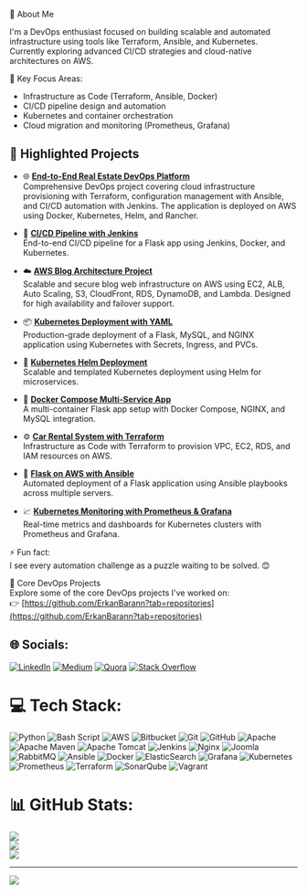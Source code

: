 💫 About Me

I'm a DevOps enthusiast focused on building scalable and automated infrastructure using tools like Terraform, Ansible, and Kubernetes.  
Currently exploring advanced CI/CD strategies and cloud-native architectures on AWS.

💬 Key Focus Areas:
- Infrastructure as Code (Terraform, Ansible, Docker)
- CI/CD pipeline design and automation
- Kubernetes and container orchestration
- Cloud migration and monitoring (Prometheus, Grafana)

## 📌 Highlighted Projects

- 🌐 **[End-to-End Real Estate DevOps Platform](https://github.com/ErkanBarann/realestate-cloud-devops)**  
  Comprehensive DevOps project covering cloud infrastructure provisioning with Terraform, configuration management with Ansible, and CI/CD automation with Jenkins. The application is deployed on AWS using Docker, Kubernetes, Helm, and Rancher.

- 🚀 **[CI/CD Pipeline with Jenkins](https://github.com/ErkanBarann/Jenkins-Rental-car-Project)**  
  End-to-end CI/CD pipeline for a Flask app using Jenkins, Docker, and Kubernetes.

- ☁️ **[AWS Blog Architecture Project](https://github.com/ErkanBarann/aws-blog-architecture)**  
  Scalable and secure blog web infrastructure on AWS using EC2, ALB, Auto Scaling, S3, CloudFront, RDS, DynamoDB, and Lambda. Designed for high availability and failover support.

- 📦 **[Kubernetes Deployment with YAML](https://github.com/ErkanBarann/kubernetes-yaml-deployment)**  
  Production-grade deployment of a Flask, MySQL, and NGINX application using Kubernetes with Secrets, Ingress, and PVCs.

- 🎯 **[Kubernetes Helm Deployment](https://github.com/ErkanBarann/flask-mysql-helm-chart)**  
  Scalable and templated Kubernetes deployment using Helm for microservices.

- 🧩 **[Docker Compose Multi-Service App](https://github.com/ErkanBarann/Docker-compose)**  
  A multi-container Flask app setup with Docker Compose, NGINX, and MySQL integration.

- ⚙️ **[Car Rental System with Terraform](https://github.com/ErkanBarann/car-rental-system-with-terraform)**  
  Infrastructure as Code with Terraform to provision VPC, EC2, RDS, and IAM resources on AWS.

- 🔧 **[Flask on AWS with Ansible](https://github.com/ErkanBarann/flask-on-aws-with-ansible)**  
  Automated deployment of a Flask application using Ansible playbooks across multiple servers.

- 📈 **[Kubernetes Monitoring with Prometheus & Grafana](https://github.com/ErkanBarann/prometheus-and-grafana-monitoring)**  
  Real-time metrics and dashboards for Kubernetes clusters with Prometheus and Grafana.



⚡ Fun fact:  
I see every automation challenge as a puzzle waiting to be solved. 😊

📁 Core DevOps Projects  
Explore some of the core DevOps projects I've worked on:  
👉 [https://github.com/ErkanBarann?tab=repositories](https://github.com/ErkanBarann?tab=repositories)





## 🌐 Socials:
[![LinkedIn](https://img.shields.io/badge/LinkedIn-%230077B5.svg?logo=linkedin&logoColor=white)](https://linkedin.com/in/erkan-baran) [![Medium](https://img.shields.io/badge/Medium-12100E?logo=medium&logoColor=white)](https://medium.com/@@baranerk) [![Quora](https://img.shields.io/badge/Quora-%23B92B27.svg?logo=Quora&logoColor=white)](https://quora.com/profile/baranerk) [![Stack Overflow](https://img.shields.io/badge/-Stackoverflow-FE7A16?logo=stack-overflow&logoColor=white)](https://stackoverflow.com/users/28774963) 

# 💻 Tech Stack:
![Python](https://img.shields.io/badge/python-3670A0?style=for-the-badge&logo=python&logoColor=ffdd54) ![Bash Script](https://img.shields.io/badge/bash_script-%23121011.svg?style=for-the-badge&logo=gnu-bash&logoColor=white) ![AWS](https://img.shields.io/badge/AWS-%23FF9900.svg?style=for-the-badge&logo=amazon-aws&logoColor=white) ![Bitbucket](https://img.shields.io/badge/bitbucket-%230047B3.svg?style=for-the-badge&logo=bitbucket&logoColor=white) ![Git](https://img.shields.io/badge/git-%23F05033.svg?style=for-the-badge&logo=git&logoColor=white) ![GitHub](https://img.shields.io/badge/github-%23121011.svg?style=for-the-badge&logo=github&logoColor=white) ![Apache](https://img.shields.io/badge/apache-%23D42029.svg?style=for-the-badge&logo=apache&logoColor=white) ![Apache Maven](https://img.shields.io/badge/Apache%20Maven-C71A36?style=for-the-badge&logo=Apache%20Maven&logoColor=white) ![Apache Tomcat](https://img.shields.io/badge/apache%20tomcat-%23F8DC75.svg?style=for-the-badge&logo=apache-tomcat&logoColor=black) ![Jenkins](https://img.shields.io/badge/jenkins-%232C5263.svg?style=for-the-badge&logo=jenkins&logoColor=white) ![Nginx](https://img.shields.io/badge/nginx-%23009639.svg?style=for-the-badge&logo=nginx&logoColor=white) ![Joomla](https://img.shields.io/badge/joomla-%235091CD.svg?style=for-the-badge&logo=joomla&logoColor=white) ![RabbitMQ](https://img.shields.io/badge/rabbitmq-FF6600?style=for-the-badge&logo=rabbitmq&logoColor=white) ![Ansible](https://img.shields.io/badge/ansible-%231A1918.svg?style=for-the-badge&logo=ansible&logoColor=white) ![Docker](https://img.shields.io/badge/docker-%230db7ed.svg?style=for-the-badge&logo=docker&logoColor=white) ![ElasticSearch](https://img.shields.io/badge/-ElasticSearch-005571?style=for-the-badge&logo=elasticsearch) ![Grafana](https://img.shields.io/badge/grafana-%23F46800.svg?style=for-the-badge&logo=grafana&logoColor=white) ![Kubernetes](https://img.shields.io/badge/kubernetes-%23326ce5.svg?style=for-the-badge&logo=kubernetes&logoColor=white) ![Prometheus](https://img.shields.io/badge/Prometheus-E6522C?style=for-the-badge&logo=Prometheus&logoColor=white) ![Terraform](https://img.shields.io/badge/terraform-%235835CC.svg?style=for-the-badge&logo=terraform&logoColor=white) ![SonarQube](https://img.shields.io/badge/SonarQube-black?style=for-the-badge&logo=sonarqube&logoColor=4E9BCD) ![Vagrant](https://img.shields.io/badge/vagrant-%231563FF.svg?style=for-the-badge&logo=vagrant&logoColor=white)
# 📊 GitHub Stats:
![](https://github-readme-stats.vercel.app/api?username=ErkanBarann&theme=tokyonight&hide_border=false&include_all_commits=true&count_private=false)<br/>
![](https://github-readme-streak-stats.herokuapp.com/?user=ErkanBarann&theme=tokyonight&hide_border=false)<br/>
![](https://github-readme-stats.vercel.app/api/top-langs/?username=ErkanBarann&theme=tokyonight&hide_border=false&include_all_commits=true&count_private=false&layout=compact)

---
[![](https://visitcount.itsvg.in/api?id=ErkanBarann&icon=0&color=0)](https://visitcount.itsvg.in)

<!-- Proudly created with GPRM ( https://gprm.itsvg.in ) -->
